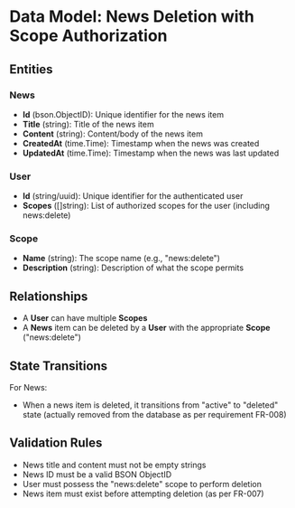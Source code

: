 # Data Model: News Deletion with Scope Authorization

## Entities

### News
- **Id** (bson.ObjectID): Unique identifier for the news item
- **Title** (string): Title of the news item
- **Content** (string): Content/body of the news item
- **CreatedAt** (time.Time): Timestamp when the news was created
- **UpdatedAt** (time.Time): Timestamp when the news was last updated

### User
- **Id** (string/uuid): Unique identifier for the authenticated user
- **Scopes** ([]string): List of authorized scopes for the user (including news:delete)

### Scope
- **Name** (string): The scope name (e.g., "news:delete")
- **Description** (string): Description of what the scope permits

## Relationships

- A **User** can have multiple **Scopes**
- A **News** item can be deleted by a **User** with the appropriate **Scope** ("news:delete")

## State Transitions

For News:
- When a news item is deleted, it transitions from "active" to "deleted" state (actually removed from the database as per requirement FR-008)

## Validation Rules

- News title and content must not be empty strings
- News ID must be a valid BSON ObjectID
- User must possess the "news:delete" scope to perform deletion
- News item must exist before attempting deletion (as per FR-007)